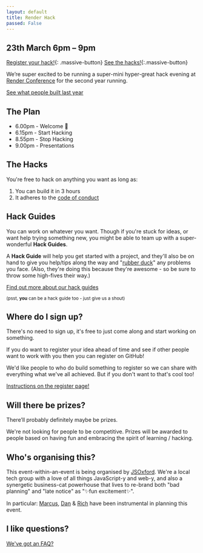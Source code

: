 ```yaml
---
layout: default
title: Render Hack
passed: False
---
```


## 23th March 6pm – 9pm

[Register your hack!](register){: .massive-button}
[See the hacks!](hacks){:.massive-button}

We’re super excited to be running a super-mini hyper-great hack evening at [Render Conference](http://render-conf.com/) for the second year running.

[See what people built last year](/2017/hacks)

## The Plan

* 6.00pm - Welcome 👋
* 6.15pm - Start Hacking
* 8.55pm - Stop Hacking
* 9.00pm - Presentations


## The Hacks

You're free to hack on anything you want as long as:

1. You can build it in 3 hours
2. It adheres to the [code of conduct](http://2018.render-conf.com/code-of-conduct)


## Hack Guides

You can work on whatever you want. Though if you're stuck for ideas, or want help trying something new, you might be able to team up with a super-wonderful **Hack Guides**.

A **Hack Guide** will help you get started with a project, and they'll also be on hand to give you help/tips along the way and "[rubber duck](https://en.wikipedia.org/wiki/Rubber_duck_debugging)" any problems you face. (Also, they're doing this because they're awesome - so be sure to throw some high-fives their way.)

[Find out more about our hack guides](guides)

<small>(psst, **you** can be a hack guide too - just give us a shout)</small>


## Where do I sign up?

There's no need to sign up, it's free to just come along and start working on something.

If you do want to register your idea ahead of time and see if other people want to work with you then you can register on GitHub!

We'd like people to who do build something to register so we can share with everything what we've all achieved. But if you don't want to that's cool too!

[Instructions on the register page!](register)


## Will there be prizes?

There’ll probably definitely maybe be prizes.

We're not looking for people to be competitive. Prizes will be awarded to people based on having fun and embracing the spirit of learning / hacking.

## Who's organising this?

This event-within-an-event is being organised by [JSOxford](http://jsoxford.com). We're a local tech group with a love of all things JavaScript-y and web-y, and also a synergetic business-cat powerhouse that lives to re-brand both "bad planning" and "late notice" as "✨fun excitement✨".

In particular: [Marcus](https://twitter.com/Marcus_Noble_), [Dan](https://twitter.com/DanielThePope) & [Rich](https://twitter.com/richdevans) have been instrumental in planning this event.


## I like questions?

[We've got an FAQ?](faq)
